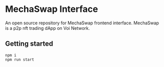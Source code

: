 # MechaSwap Interface

An open source repository for MechaSwap frontend interface. MechaSwap is a p2p nft trading dApp on Voi Network.

## Getting started

```
npm i
npm run start
```
